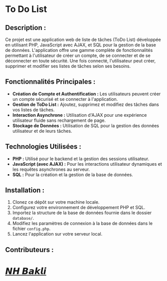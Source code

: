 

# To Do List

## Description :
Ce projet est une application web de liste de tâches (ToDo List) développée en utilisant PHP, JavaScript avec AJAX, et SQL pour la gestion de la base de données. L'application offre une gamme complète de fonctionnalités permettant à l'utilisateur de créer un compte, de se connecter et de se déconnecter en toute sécurité. Une fois connecté, l'utilisateur peut créer, supprimer et modifier ses listes de tâches selon ses besoins.

## Fonctionnalités Principales :
- **Création de Compte et Authentification :** Les utilisateurs peuvent créer un compte sécurisé et se connecter à l'application.
- **Gestion de ToDo List :** Ajoutez, supprimez et modifiez des tâches dans vos listes de tâches.
- **Interaction Asynchrone :** Utilisation d'AJAX pour une expérience utilisateur fluide sans rechargement de page.
- **Stockage de Données :** Utilisation de SQL pour la gestion des données utilisateur et de leurs tâches.

## Technologies Utilisées :
- **PHP :** Utilisé pour le backend et la gestion des sessions utilisateur.
- **JavaScript (avec AJAX) :** Pour les interactions utilisateur dynamiques et les requêtes asynchrones au serveur.
- **SQL :** Pour la création et la gestion de la base de données.

## Installation :
1. Clonez ce dépôt sur votre machine locale.
2. Configurez votre environnement de développement PHP et SQL.
3. Importez la structure de la base de données fournie dans le dossier `database/`.
4. Modifiez les paramètres de connexion à la base de données dans le fichier `config.php`.
5. Lancez l'application sur votre serveur local.

## Contributeurs :
# [𝙉𝙃 𝘽𝙖𝙠𝙡𝙞](https://github.com/NHBakli)
